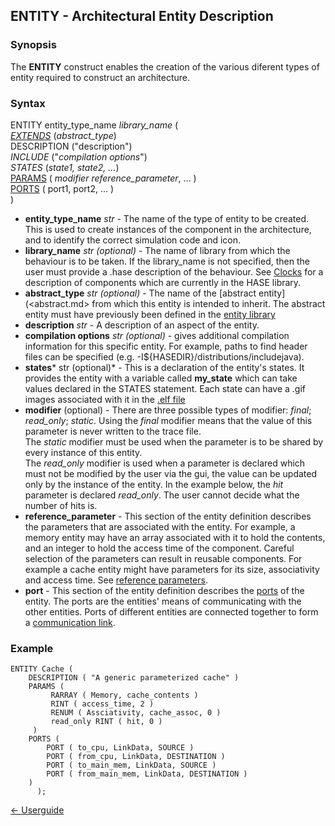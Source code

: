 ## ENTITY - Architectural Entity Description

### Synopsis

The **ENTITY** construct enables the creation of the various diferent types of entity required to construct an architecture.

### Syntax

ENTITY entity\_type\_name *library\_name* (  
      *[EXTENDS](<abstract.md>)* (*abstract\_type*)  
      DESCRIPTION ("description")  
      *INCLUDE* ("*compilation options*")  
		*STATES* (*state1, state2, ...*)  
      [PARAMS](<parameters.md>) ( *modifier reference_parameter*, ... )  
      [PORTS](<port.md>) ( port1, port2, ... )  
	 )  

- **entity\_type\_name** *str* - The name of the type of entity to be created.  This is used to create instances of the component in the architecture, and to identify the correct simulation code and icon.  
- **library\_name** *str (optional)* - The name of library from which the behaviour is to be taken. If the library\_name is not specified, then the user must provide a .hase description of the behaviour.  See [Clocks](<synclib.md>) for a description of components which are currently in the HASE library.  
- **abstract_type** *str (optional)* - The name of
the [abstract entity](<abstract.md> from which this entity is intended to inherit.  The abstract entity must have previously been defined in the [entity library](<entitylib.m>)  
- **description** *str* - A description of an aspect of the entity.  
- **compilation options** *str (optional)* - gives additional compilation information for this specific entity. For example, paths to find header files can be specified (e.g. -I${HASEDIR}/distributions/includejava).
- **states*** str (optional)* - This is a declaration of the entity's states.  It provides the entity with a variable called **my_state** which can take values declared in the STATES statement.  Each state can have a .gif images associated with it in the [.elf file](<elf.md>)
- **modifier** (optional) - There are three possible types of modifier: *final*; *read_only*; *static*.
Using the *final* modifier means that the value of
this parameter is never written to the trace file.  
The *static* modifier must be used when the parameter is to be shared by every instance of this entity.  
The *read_only* modifier is used when a parameter is declared which must not be modified by the user via the gui, the value can be updated only by the instance of the entity. In the example below, the *hit* parameter is declared *read_only*. The user cannot decide what the number of hits is.
- **reference_parameter** - This section of the entity definition describes the parameters that are associated with the entity. For example, a memory entity may have an array associated with it to hold the contents, and an integer to hold the access time of the component. Careful selection of the parameters can result in reusable components.  For example a cache entity might have parameters for its size, associativity and access time. See [reference parameters](<parameters.md>).
- **port** - This section of the entity definition describes the [ports](<port.md>) of the entity.  The ports are the entities' means of communicating with the other entities. Ports of different entities are connected together to form a [communication link](<paramlib.md>).

### Example
```
ENTITY Cache (  
	DESCRIPTION ( "A generic parameterized cache" )  
	PARAMS (  
		 RARRAY ( Memory, cache_contents )  
		 RINT ( access_time, 2 )
		 RENUM ( Assciativity, cache_assoc, 0 )
		 read_only RINT ( hit, 0 )
	 )
	PORTS (
		PORT ( to_cpu, LinkData, SOURCE )
		PORT ( from_cpu, LinkData, DESTINATION )
		PORT ( to_main_mem, LinkData, SOURCE )
		PORT ( from_main_mem, LinkData, DESTINATION )
	)
      );
```

[<- Userguide](<Userguide.md>)
